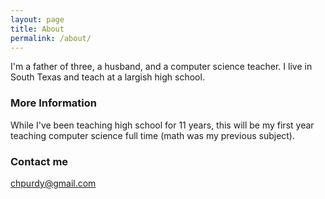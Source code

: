 ```yaml
---
layout: page
title: About
permalink: /about/
---
```


I'm a father of three, a husband, and a computer science teacher.  I live in South Texas and teach at a largish high school.  

### More Information

While I've been teaching high school for 11 years, this will be my first year teaching computer science full time (math was my previous subject).  

### Contact me

[chpurdy@gmail.com](mailto:chpurdy@gmail.com)
